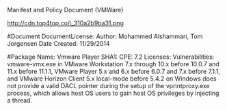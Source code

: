 Manifest and Policy Document (VMWare)
 
 
http://cdn.top4top.co/i_310a2b9ba31.png



#Document
      DocumentLicense: 
      Author: Mohammed Alshammari, Tom Jorgensen
      Date Created: 11/29/2014
      
#Package 
      Name: Vmware Player
      SHA1: 
      CPE: 7.2
      Licenses: 
      Vulnerabilities: vmware-vmx.exe in VMware Workstation 7.x through 10.x before 10.0.7 and 11.x before 11.1.1, 
      VMware Player 5.x and 6.x before 6.0.7 and 7.x before 7.1.1, and VMware Horizon Client 5.x local-mode before 5.4.2 on 
      Windows does not provide a valid DACL pointer during the setup of the vprintproxy.exe process, which allows host OS users to 
      gain host OS privileges by injecting a thread.
